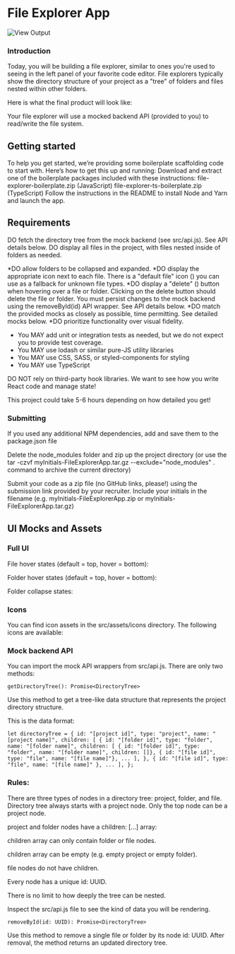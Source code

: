 
# File Explorer App

![View Output](https://github.com/lenichols/FrontEndPortfolioProjects/raw/main/FileExplorer/user.interactions.gif)


### Introduction
Today, you will be building a file explorer, similar to ones you're used to seeing in the left panel of your favorite code editor. File explorers typically show the directory structure of your project as a "tree" of folders and files nested within other folders.

Here is what the final product will look like:

Your file explorer will use a mocked backend API (provided to you) to read/write the file system.

## Getting started
To help you get started, we’re providing some boilerplate scaffolding code to start with. Here’s how to get this up and running:
Download and extract one of the boilerplate packages included with these instructions:
file-explorer-boilerplate.zip (JavaScript)
file-explorer-ts-boilerplate.zip (TypeScript)
Follow the instructions in the README to install Node and Yarn and launch the app.

## Requirements
DO fetch the directory tree from the mock backend (see src/api.js). See API details below.
DO display all files in the project, with files nested inside of folders as needed.

*DO allow folders to be collapsed and expanded.
*DO display the appropriate icon next to each file. There is a "default file" icon () you can use as a fallback for unknown file types.
*DO display a "delete" () button when hovering over a file or folder. Clicking on the delete button should delete the file or folder. You must persist changes to the mock backend using the removeById(id)  API wrapper. See API details below.
*DO match the provided mocks as closely as possible, time permitting. See detailed mocks below. 
*DO prioritize functionality over visual fidelity.

- You MAY add unit or integration tests as needed, but we do not expect you to provide test coverage.
- You MAY use lodash or similar pure-JS utility libraries
- You MAY use CSS, SASS, or styled-components for styling
- You MAY use TypeScript

DO NOT rely on third-party hook libraries. We want to see how you write React code and manage state!

This project could take 5-6 hours depending on how detailed you get!

### Submitting
If you used any additional NPM dependencies, add and save them to the package.json file

Delete the node_modules folder and zip up the project directory (or use the tar -czvf myInitials-FileExplorerApp.tar.gz --exclude="node_modules" . command to archive the current directory)

Submit your code as a zip file (no GitHub links, please!) using the submission link provided by your recruiter. Include your initials in the filename (e.g. myInitials-FileExplorerApp.zip or myInitials-FileExplorerApp.tar.gz)

## UI Mocks and Assets
### Full UI

File hover states (default = top, hover = bottom):

Folder hover states (default = top, hover = bottom):

Folder collapse states:

### Icons
You can find icon assets in the src/assets/icons directory. The following icons are available:

### Mock backend API
You can import the mock API wrappers from src/api.js. There are only two methods:

`getDirectoryTree(): Promise<DirectoryTree>`

Use this method to get a tree-like data structure that represents the project directory structure.

This is the data format:

`let directoryTree = {
   id: "[project id]",
   type: "project",
   name: "[project name]",
   children: [
     {
       id: "[folder id]",
       type: "folder",
       name: "[folder name]",
       children: [
         { id: "[folder id]", type: "folder", name: "[folder name]", children: []},
         { id: "[file id]", type: "file", name: "[file name]"},
         ...
       ],
     },
     { id: "[file id]", type: "file", name: "[file name]" },
     ...
   ],
 };`

### Rules:

There are three types of nodes in a directory tree: project, folder, and file.
Directory tree always starts with a project node. Only the top node can be a project node.

project and folder nodes have a children: [...] array:

children array can only contain folder or file nodes.

children array can be empty (e.g. empty project or empty folder).

file nodes do not have children.

Every node has a unique id: UUID.

There is no limit to how deeply the tree can be nested.

Inspect the src/api.js file to see the kind of data you will be rendering.

`removeById(id: UUID): Promise<DirectoryTree>`

Use this method to remove a single file or folder by its node id: UUID. After removal, the method returns an updated directory tree.
